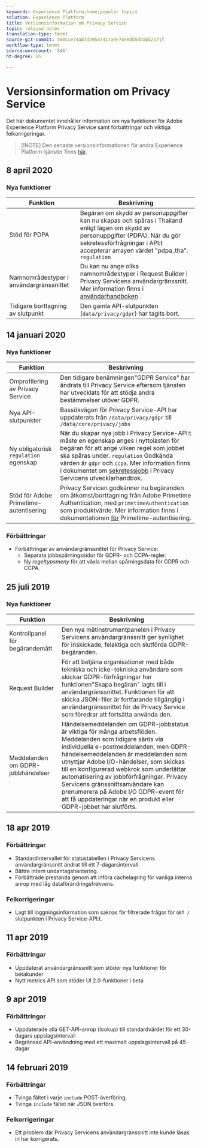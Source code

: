 ```yaml
---
keywords: Experience Platform;home;popular topics
solution: Experience Platform
title: Versionsinformation om Privacy Service
topic: release notes
translation-type: tm+mt
source-git-commit: 580cce74ab7da9547417a9e74e88b5ddab52171f
workflow-type: tm+mt
source-wordcount: '546'
ht-degree: 5%

---
```



# Versionsinformation om Privacy Service

Det här dokumentet innehåller information om nya funktioner för Adobe Experience Platform Privacy Service samt förbättringar och viktiga felkorrigeringar.

>[!NOTE] Den senaste versionsinformationen för andra Experience Platform-tjänster finns [här](../release-notes/latest/latest.md).

## 8 april 2020

### Nya funktioner

| Funktion | Beskrivning |
| --- | --- |
| Stöd för PDPA | Begäran om skydd av personuppgifter kan nu skapas och spåras i Thailand enligt lagen om skydd av personuppgifter (PDPA). När du gör sekretessförfrågningar i API:t accepterar arrayen värdet &quot;pdpa_tha&quot;. `regulation` |
| Namnområdestyper i användargränssnittet | Du kan nu ange olika namnområdestyper i Request Builder i Privacy Servicens användargränssnitt. Mer information finns i [användarhandboken](ui/user-guide.md) . |
| Tidigare borttagning av slutpunkt | Den gamla API-slutpunkten (`data/privacy/gdpr`) har tagits bort. |

## 14 januari 2020

### Nya funktioner

| Funktion | Beskrivning |
| --- | --- |
| Omprofilering av Privacy Service | Den tidigare benämningen&quot;GDPR Service&quot; har ändrats till Privacy Service eftersom tjänsten har utvecklats för att stödja andra bestämmelser utöver GDPR. |
| Nya API-slutpunkter | Bassökvägen för Privacy Service-API har uppdaterats från `/data/privacy/gdpr` till `/data/core/privacy/jobs` |
| Ny obligatorisk `regulation` egenskap | När du skapar nya jobb i Privacy Service-API:t måste en egenskap anges i nyttolasten för begäran för att ange vilken regel som jobbet ska spåras under. `regulation` Godkända värden är `gdpr` och `ccpa`. Mer information finns i dokumentet om [sekretessjobb](api/privacy-jobs.md) i Privacy Servicens utvecklarhandbok. |
| Stöd för Adobe Primetime-autentisering | Privacy Servicen godkänner nu begäranden om åtkomst/borttagning från Adobe Primetime Authentication, med `primetimeAuthentication` som produktvärde. Mer information finns i dokumentationen [för](http://tve.helpdocsonline.com/how-to-make-a-privacy-request) Primetime-autentisering. |

### Förbättringar

* Förbättringar av användargränssnittet för Privacy Service:
   * Separata jobbspårningssidor för GDPR- och CCPA-regler.
   * Ny _regeltypsmeny_ för att växla mellan spårningsdata för GDPR och CCPA.

## 25 juli 2019

### Nya funktioner

| Funktion | Beskrivning |
| --- | --- |
| Kontrollpanel för begärandemått | Den nya mätinstrumentpanelen i Privacy Servicens användargränssnitt ger synlighet för inskickade, felaktiga och slutförda GDPR-begäranden. |
| Request Builder | För att betjäna organisationer med både tekniska och icke-tekniska användare som skickar GDPR-förfrågningar har funktionen&quot;Skapa begäran&quot; lagts till i användargränssnittet. Funktionen för att skicka JSON-filer är fortfarande tillgänglig i användargränssnittet för de Privacy Service som föredrar att fortsätta använda den. |
| Meddelanden om GDPR-jobbhändelser | Händelsemeddelanden om GDPR-jobbstatus är viktiga för många arbetsflöden. Meddelanden som tidigare sänts via individuella e-postmeddelanden, men GDPR-händelsemeddelanden är meddelanden som utnyttjar Adobe I/O-händelser, som skickas till en konfigurerad webkrok som underlättar automatisering av jobbförfrågningar. Privacy Servicens gränssnittsanvändare kan prenumerera på Adobe I/O GDPR-event för att få uppdateringar när en produkt eller GDPR-jobbet har slutförts. |

## 18 apr 2019

### Förbättringar

* Standardintervallet för statustabellen i Privacy Servicens användargränssnitt ändrat till ett 7-dagarsintervall.
* Bättre intern undantagshantering.
* Förbättrade prestanda genom att införa cachelagring för vanliga interna anrop med låg dataförändringsfrekvens.

### Felkorrigeringar

* Lagt till loggningsinformation som saknas för filtrerade frågor för `GET /` slutpunkten i Privacy Service-API:t.

## 11 apr 2019

### Förbättringar

* Uppdaterat användargränssnitt som stöder nya funktioner för betakunder
* Nytt metrics API som stöder UI 2.0-funktioner i beta

## 9 apr 2019

### Förbättringar

* Uppdaterade alla GET-API-anrop (lookup) till standardvärdet för ett 30-dagars uppslagsintervall
* Begränsad API-användning med ett maximalt uppslagsintervall på 45 dagar

## 14 februari 2019

### Förbättringar

* Tvinga fältet i varje `include` POST-överföring.
* Tvinga `include` fältet när JSON överförs.

### Felkorrigeringar

* Ett problem där Privacy Servicens användargränssnitt inte kunde läsas in har korrigerats.